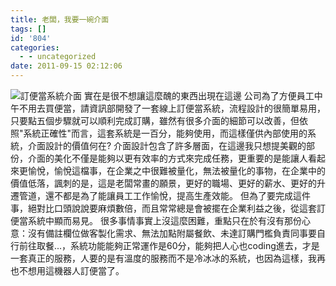 ```yaml
---
title: 老闆，我要一碗介面
tags: []
id: '804'
categories:
  - - uncategorized
date: 2011-09-15 02:12:06
---
```


![訂便當系統介面](https://oberonlai.blog/wp-content/uploads/2011/09/ordersystem.jpg "ordersystem") 實在是很不想讓這麼醜的東西出現在這邊 公司為了方便員工中午不用去買便當，請資訊部開發了一套線上訂便當系統，流程設計的很簡單易用，只要點五個步驟就可以順利完成訂購，雖然有很多介面的細節可以改善，但依照"系統正確性"而言，這套系統是一百分，能夠使用，而這樣僅供內部使用的系統，介面設計的價值何在? 介面設計包含了許多層面，在這邊我只想提美觀的部份，介面的美化不僅是能夠以更有效率的方式來完成任務，更重要的是能讓人看起來更愉悅，愉悅這檔事，在企業之中很難被量化，無法被量化的事物，在企業中的價值低落，諷刺的是，這是老闆常畫的願景，更好的職場、更好的薪水、更好的升遷管道，還不都是為了能讓員工工作愉悅，提高生產效能。 但為了要完成這件事，絕對比口頭說說要麻煩數倍，而且常常總是會被擺在企業利益之後，從這套訂便當系統中顯而易見。 很多事情事實上沒這麼困難，重點只在於有沒有那份心意：沒有備註欄位做客製化需求、無法加點附屬餐飲、未達訂購門檻負責同事要自行前往取餐...，系統功能能夠正常運作是60分，能夠把人心也coding進去，才是一套真正的服務，人要的是有溫度的服務而不是冷冰冰的系統，也因為這樣，我再也不想用這機器人訂便當了。